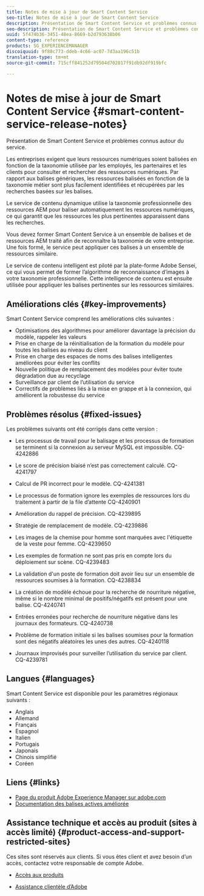 ```yaml
---
title: Notes de mise à jour de Smart Content Service
seo-title: Notes de mise à jour de Smart Content Service
description: Présentation de Smart Content Service et problèmes connus autour du service.
seo-description: Présentation de Smart Content Service et problèmes connus autour du service.
uuid: 5f474b36-3451-48ea-8669-b2d793638b06
content-type: reference
products: SG_EXPERIENCEMANAGER
discoiquuid: 9f88c773-ddeb-4c66-ac07-7d3aa196c51b
translation-type: tm+mt
source-git-commit: 715cff841252d79504d702817f91db92df919bfc

---
```



# Notes de mise à jour de Smart Content Service {#smart-content-service-release-notes}

Présentation de Smart Content Service et problèmes connus autour du service.

Les entreprises exigent que leurs ressources numériques soient balisées en fonction de la taxonomie utilisée par les employés, les partenaires et les clients pour consulter et rechercher des ressources numériques. Par rapport aux balises génériques, les ressources balisées en fonction de la taxonomie métier sont plus facilement identifiées et récupérées par les recherches basées sur les balises.

Le service de contenu dynamique utilise la taxonomie professionnelle des ressources AEM pour baliser automatiquement les ressources numériques, ce qui garantit que les ressources les plus pertinentes apparaissent dans les recherches.

Vous devez former Smart Content Service à un ensemble de balises et de ressources AEM traité afin de reconnaître la taxonomie de votre entreprise. Une fois formé, le service peut appliquer ces balises à un ensemble de ressources similaire.

Le service de contenu intelligent est piloté par la plate-forme Adobe Sensei, ce qui vous permet de former l’algorithme de reconnaissance d’images à votre taxonomie professionnelle. Cette intelligence de contenu est ensuite utilisée pour appliquer les balises pertinentes sur les ressources similaires.

## Améliorations clés {#key-improvements}

Smart Content Service comprend les améliorations clés suivantes :

* Optimisations des algorithmes pour améliorer davantage la précision du modèle, rappeler les valeurs
* Prise en charge de la réinitialisation de la formation du modèle pour toutes les balises au niveau du client
* Prise en charge des espaces de noms des balises intelligentes améliorées pour éviter les conflits
* Nouvelle politique de remplacement des modèles pour éviter toute dégradation due au recyclage
* Surveillance par client de l’utilisation du service
* Correctifs de problèmes liés à la mise en grappe et à la connexion, qui améliorent la robustesse du service

## Problèmes résolus {#fixed-issues}

Les problèmes suivants ont été corrigés dans cette version :

* Les processus de travail pour le balisage et les processus de formation se terminent si la connexion au serveur MySQL est impossible. CQ-4242886

* Le score de précision biaisé n’est pas correctement calculé. CQ-4241797

* Calcul de PR incorrect pour le modèle. CQ-4241381

* Le processus de formation ignore les exemples de ressources lors du traitement à partir de la file d’attente CQ-4240901

* Amélioration du rappel de précision. CQ-4239895

* Stratégie de remplacement de modèle. CQ-4239886

* Les images de la chemise pour homme sont marquées avec l&#39;étiquette de la veste pour femme. CQ-4239650

* Les exemples de formation ne sont pas pris en compte lors du déploiement sur scène. CQ-4239483

* La validation d&#39;un poste de formation doit avoir lieu sur un ensemble de ressources soumises à la formation. CQ-4238834

* La création de modèle échoue pour la recherche de nourriture négative, même si le nombre minimal de positifs/négatifs est présent pour une balise. CQ-4240741

* Entrées erronées pour recherche de nourriture négative dans les journaux des formateurs. CQ-4240738

* Problème de formation initiale si les balises soumises pour la formation sont des négatifs aléatoires les unes des autres. CQ-4240118

* Journaux improvisés pour surveiller l’utilisation du service par client. CQ-4239781

## Langues {#languages}

Smart Content Service est disponible pour les paramètres régionaux suivants :

* Anglais
* Allemand
* Français
* Espagnol
* Italien
* Portugais
* Japonais
* Chinois simplifié
* Coréen

## Liens {#links}

* [Page du produit Adobe Experience Manager sur adobe.com](https://www.adobe.com/marketing-cloud/experience-manager.html)
* [Documentation des balises actives améliorée](/help/assets/enhanced-smart-tags.md)

## Assistance technique et accès au produit (sites à accès limité) {#product-access-and-support-restricted-sites}

Ces sites sont réservés aux clients. Si vous êtes client et avez besoin d’un accès, contactez votre responsable de compte Adobe.

* [](https://daycare.day.com) [Accès aux produits](https://login.marketing.adobe.com)

* [Assistance clientèle d’Adobe](https://helpx.adobe.com/contact/enterprise-support.ec.html)
